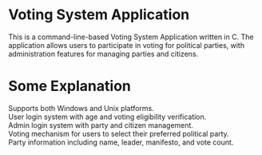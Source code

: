 # Voting System Application
This is a command-line-based Voting System Application written in C. The application allows users to participate in voting for political parties, with administration features for managing parties and citizens.

# Some Explanation
Supports both Windows and Unix platforms.  
User login system with age and voting eligibility verification.  
Admin login system with party and citizen management.  
Voting mechanism for users to select their preferred political party.  
Party information including name, leader, manifesto, and vote count.  
